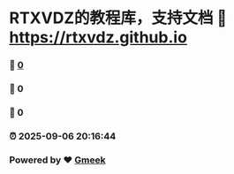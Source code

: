 # RTXVDZ的教程库，支持文档 :link: https://rtxvdz.github.io 
### :page_facing_up: [0](https://rtxvdz.github.io/tag.html) 
### :speech_balloon: 0 
### :hibiscus: 0 
### :alarm_clock: 2025-09-06 20:16:44 
### Powered by :heart: [Gmeek](https://github.com/Meekdai/Gmeek)
